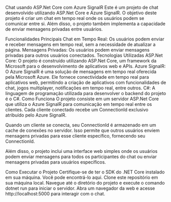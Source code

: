 Chat usando ASP.Net Core com Azure SignalR
Este é um projeto de chat desenvolvido utilizando ASP.Net Core e Azure SignalR. O objetivo deste projeto é criar um chat em tempo real onde os usuários podem se comunicar entre si. Além disso, o projeto também implementa a capacidade de enviar mensagens privadas entre usuários.

Funcionalidades Principais
Chat em Tempo Real: Os usuários podem enviar e receber mensagens em tempo real, sem a necessidade de atualizar a página.
Mensagens Privadas: Os usuários podem enviar mensagens privadas para outros usuários conectados.
Tecnologias Utilizadas
ASP.Net Core: O projeto é construído utilizando ASP.Net Core, um framework da Microsoft para o desenvolvimento de aplicativos web e APIs.
Azure SignalR: O Azure SignalR é uma solução de mensagens em tempo real oferecida pela Microsoft Azure. Ele fornece conectividade em tempo real para aplicativos web, permitindo a criação de aplicativos com funcionalidades de chat, jogos multiplayer, notificações em tempo real, entre outros.
C#: A linguagem de programação utilizada para desenvolver o backend do projeto é o C#.
Como Funciona
O projeto consiste em um servidor ASP.Net Core que utiliza o Azure SignalR para comunicação em tempo real entre os clientes. Cada cliente conectado recebe um ConnectionId exclusivo atribuído pelo Azure SignalR.

Quando um cliente se conecta, seu ConnectionId é armazenado em um cache de conexões no servidor. Isso permite que outros usuários enviem mensagens privadas para esse cliente específico, fornecendo seu ConnectionId.

Além disso, o projeto inclui uma interface web simples onde os usuários podem enviar mensagens para todos os participantes do chat ou enviar mensagens privadas para usuários específicos.

Como Executar o Projeto
Certifique-se de ter o SDK do .NET Core instalado em sua máquina. Você pode encontrá-lo aqui.
Clone este repositório em sua máquina local.
Navegue até o diretório do projeto e execute o comando dotnet run para iniciar o servidor.
Abra um navegador da web e acesse http://localhost:5000 para interagir com o chat.
